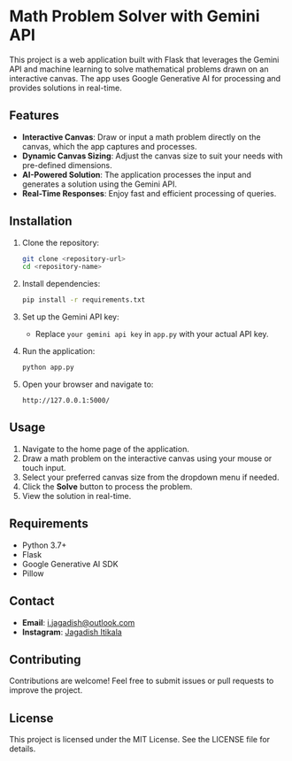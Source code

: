 # Math Problem Solver with Gemini API

This project is a web application built with Flask that leverages the Gemini API and machine learning to solve mathematical problems drawn on an interactive canvas. The app uses Google Generative AI for processing and provides solutions in real-time.

## Features

- **Interactive Canvas**: Draw or input a math problem directly on the canvas, which the app captures and processes.
- **Dynamic Canvas Sizing**: Adjust the canvas size to suit your needs with pre-defined dimensions.
- **AI-Powered Solution**: The application processes the input and generates a solution using the Gemini API.
- **Real-Time Responses**: Enjoy fast and efficient processing of queries.

## Installation

1. Clone the repository:
   ```bash
   git clone <repository-url>
   cd <repository-name>
   ```

2. Install dependencies:
   ```bash
   pip install -r requirements.txt
   ```

3. Set up the Gemini API key:
   - Replace `your gemini api key` in `app.py` with your actual API key.

4. Run the application:
   ```bash
   python app.py
   ```

5. Open your browser and navigate to:
   ```
   http://127.0.0.1:5000/
   ```

## Usage

1. Navigate to the home page of the application.
2. Draw a math problem on the interactive canvas using your mouse or touch input.
3. Select your preferred canvas size from the dropdown menu if needed.
4. Click the **Solve** button to process the problem.
5. View the solution in real-time.

## Requirements

- Python 3.7+
- Flask
- Google Generative AI SDK
- Pillow

## Contact

- **Email**: [i.jagadish@outlook.com](mailto:i.jagadish@outlook.com)
- **Instagram**: [Jagadish Itikala](https://www.instagram.com/jagadishitikala26/)

## Contributing

Contributions are welcome! Feel free to submit issues or pull requests to improve the project.

## License

This project is licensed under the MIT License. See the LICENSE file for details.

